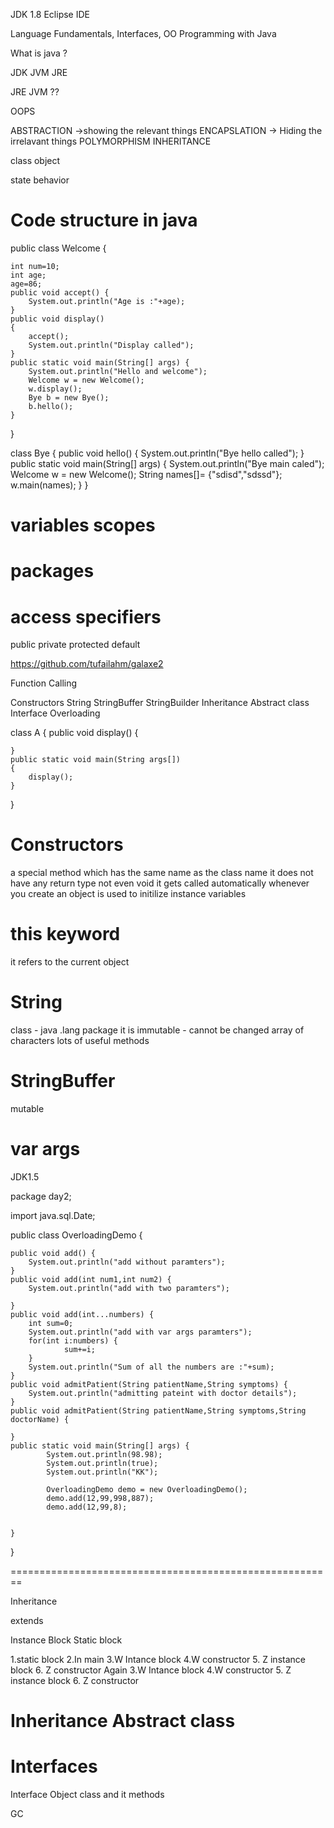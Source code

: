 JDK 1.8
Eclipse IDE



Language Fundamentals, Interfaces, OO Programming with Java

What is java ?


JDK
	JVM
	JRE


JRE
	JVM ??




OOPS

ABSTRACTION	->showing the relevant things
ENCAPSLATION	-> Hiding the irrelavant things
POLYMORPHISM
INHERITANCE


class
object



state
behavior

Code structure in java 
====================

public class Welcome {

	int num=10;
	int age;
	age=86;
	public void accept() {
		System.out.println("Age is :"+age);
	}
	public void display()
	{
		accept();
		System.out.println("Display called");
	}
	public static void main(String[] args) {
		System.out.println("Hello and welcome");
		Welcome w = new Welcome();
		w.display();
		Bye b = new Bye();
		b.hello();
	}
}

class Bye
{
		public void hello() {
			System.out.println("Bye hello called");
		}
		public static void main(String[] args) {
			System.out.println("Bye main caled");
			Welcome w = new Welcome();
			String names[]= {"sdisd","sdssd"};
			w.main(names);
		}
}

variables scopes
===================





































packages
=====================


















access specifiers
========================

public
private
protected
default



https://github.com/tufailahm/galaxe2







Function Calling

Constructors
String
StringBuffer
StringBuilder
Inheritance
Abstract class
Interface
Overloading 




class A
{
	public void display()
	{
		
	}
	public static void main(String args[])
	{
		display();	
	}
}



Constructors
=================
a special method which has the same name as the class name
it does not have any return type not even void
it gets called automatically whenever you create an object
is used to initilize instance variables


this keyword
==========
it refers to the current object


String
==============
class - java .lang package
it is immutable - cannot be changed
array of characters
lots of useful methods

StringBuffer
==================
mutable
















var args
========
JDK1.5 

package day2;

import java.sql.Date;

public class OverloadingDemo {
	
	public void add() {
		System.out.println("add without paramters");
	}
	public void add(int num1,int num2) {
		System.out.println("add with two paramters");

	}
	public void add(int...numbers) {
		int sum=0;
		System.out.println("add with var args paramters");
		for(int i:numbers) {
				sum+=i;
		}
		System.out.println("Sum of all the numbers are :"+sum);
	}
	public void admitPatient(String patientName,String symptoms) {
		System.out.println("admitting pateint with doctor details");
	}
	public void admitPatient(String patientName,String symptoms,String doctorName) {
		
	}
	public static void main(String[] args) {
			System.out.println(98.98);
			System.out.println(true);
			System.out.println("KK");
			
			OverloadingDemo demo = new OverloadingDemo();
			demo.add(12,99,998,887);
			demo.add(12,99,8);

			
	}
}










========================================================

Inheritance


extends


Instance Block
Static block

1.static block
2.In main
3.W Intance block
4.W constructor
5. Z instance block
6. Z constructor
Again
3.W Intance block
4.W constructor
5. Z instance block
6. Z constructor




Inheritance
Abstract class
==================




Interfaces
====================































Interface
Object class and it methods


GC
































































